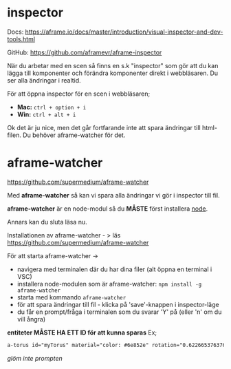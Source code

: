 # inspector
Docs: https://aframe.io/docs/master/introduction/visual-inspector-and-dev-tools.html

GitHub: https://github.com/aframevr/aframe-inspector


När du arbetar med en scen så finns en s.k "inspector" som gör att du kan lägga till komponenter och förändra 
komponenter direkt i webbläsaren. Du ser alla ändringar i realtid.

För att öppna inspector för en scen i webbläsaren;
- **Mac:** ```ctrl + option + i```
- **Win:** ```ctrl + alt + i```

Ok det är ju nice, men det går fortfarande inte att spara ändringar till html-filen.
Du behöver aframe-watcher för det.

# aframe-watcher
https://github.com/supermedium/aframe-watcher

Med **aframe-watcher** så kan vi spara alla ändringar vi gör i inspector till fil.

**aframe-watcher** är en node-modul så du **MÅSTE** först installera [node](https://nodejs.org/en).

Annars kan du sluta läsa nu.

Installationen av aframe-watcher - > läs https://github.com/supermedium/aframe-watcher

För att starta aframe-watcher -> 
- navigera med terminalen där du har dina filer (alt öppna en terminal i VSC)
- installera node-modulen som är aframe-watcher: ```npm install -g aframe-watcher```
- starta med kommando ```aframe-watcher```
- för att spara ändringar till fil - klicka på 'save'-knappen i inspector-läge
- du får en prompt/fråga i terminalen som du svarar 'Y' på (eller 'n' om du vill ångra)


**entiteter MÅSTE HA ETT ID för att kunna sparas**
Ex;
```html
a-torus id="myTorus" material="color: #6e852e" rotation="0.6226653763760841 0 0" position="-2 0.85 -4" radius="0.5" radius-tubular="0.1" color="#2E3A87" animation="property: rotation; to: 360 0 0; loop: NaN; dur: 3000"></a-torus>
```

*glöm inte prompten*

